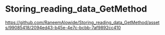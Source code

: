 # Storing_reading_data_GetMethod





https://github.com/RaneemAlowide/Storing_reading_data_GetMethod/assets/99085418/2094ed43-b45e-4e7c-bcbb-7af9892cc410

